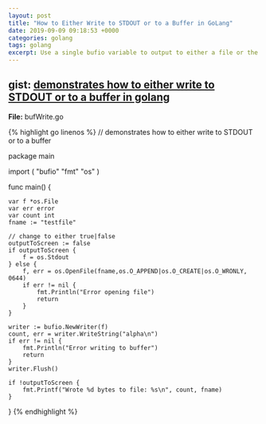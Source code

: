 ```yaml
---
layout: post
title: "How to Either Write to STDOUT or to a Buffer in GoLang"
date: 2019-09-09 09:18:53 +0000
categories: golang
tags: golang
excerpt: Use a single bufio variable to output to either a file or the screen.
---
```



## gist: [demonstrates how to either write to STDOUT or to a buffer in golang](https://gist.github.com/jftuga/4c8b998ad4c581742f425b92d77765ba)

**File:** bufWrite.go

{% highlight go linenos %}
// demonstrates how to either write to STDOUT or to a buffer

package main

import (
        "bufio"
        "fmt"
        "os"
    )

func main() {

    var f *os.File
    var err error
    var count int
    fname := "testfile"

    // change to either true|false
    outputToScreen := false
    if outputToScreen {
        f = os.Stdout
    } else {
        f, err = os.OpenFile(fname,os.O_APPEND|os.O_CREATE|os.O_WRONLY, 0644)
        if err != nil {
            fmt.Println("Error opening file")
            return
        }
    }

    writer := bufio.NewWriter(f)
    count, err = writer.WriteString("alpha\n")
    if err != nil {
        fmt.Println("Error writing to buffer")
        return
    }
    writer.Flush()

    if !outputToScreen {
        fmt.Printf("Wrote %d bytes to file: %s\n", count, fname)
    }
}
{% endhighlight %}
